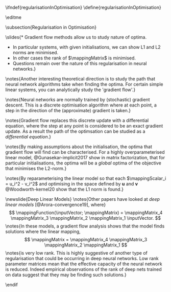 \ifndef{regularisationInOptimisation}
\define{regularisationInOptimisation}

\editme

\subsection{Regularisation in Optimisation}

\slides{* Gradient flow methods allow us to study nature of optima.
* In particular systems, with given initialisations, we can show L1 and L2 norms are minimised.
* In other cases the rank of $\mappingMatrix$ is minimised.
* Questions remain over the nature of this regularisation in neural networks.}

\notes{Another interesting theoretical direction is to study the path that neural network algorithms take when finding the optima. For certain simple linear systems, you can analytically study the 'gradient flow'.}

\notes{Neural networks are normally trained by (stochastic) gradient descent. This is a discrete optimisation algorithm where at each point, a step in the direction of the (approximate) gradient is taken.}

\notes{Gradient flow replaces this discrete update with a differential equation, where the step at any point is considered to be an exact gradient update. As a result the path of the optimsation can be studied as a *differential equation*.}

\notes{By making assumptions about the initialisation, the optima that gradient flow will find can be characterised. For a highly overparameterised linear model, @Gunasekar-implicit2017 show in matrix factorization, that for particular initialisations, the optima will be a *global* optima of the objective that minimises the L2-norm.}

\notes{By reparameterising the linear model so that each $\mappingScalar_i = u_i^2 - v_i^2$ and optimising in the space defined by $\mathbf{u}$ and $\mathbf{v}$ @Woodworth-kernel20 show that the L1 norm is found.}

\newslide{Deep Linear Models}
\notes{Other papers have looked at *deep linear models* [@Arora-convergence19], where}
$$
\mappingFunction(\inputVector; \mappingMatrix) = \mappingMatrix_4 \mappingMatrix_3 \mappingMatrix_2 \mappingMatrix_1 \inputVector.
$$
\notes{In these models, a gradient flow analysis shows that the model finds solutions where the linear mapping,
$$
\mappingMatrix = \mappingMatrix_4 \mappingMatrix_3 \mappingMatrix_2 \mappingMatrix_1 
$$
\notes{is very low rank. This is highly suggestive of another type of regularisation that could be occurring in deep neural networks. Low rank parameter matrices mean that the effective capacity of the neural network is reduced. Indeed empirical observations of the rank of deep nets trained on data suggest that they may be finding such solutions.}

\endif
